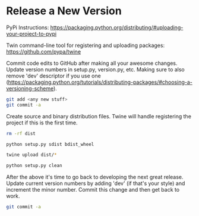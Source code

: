 # Release a New Version

PyPi Instructions: https://packaging.python.org/distributing/#uploading-your-project-to-pypi

Twin command-line tool for registering and uploading packages: https://github.com/pypa/twine


Commit code edits to GitHub after making all your awesome changes.  Update version
numbers in setup.py, version.py, etc.  Making sure to also remove 'dev' descriptor if you use
one (https://packaging.python.org/tutorials/distributing-packages/#choosing-a-versioning-scheme).

```bash
git add <any new stuff>
git commit -a
```

Create source and binary distribution files.  Twine will handle registering the project if this is
the first time.


```bash
rm -rf dist

python setup.py sdist bdist_wheel

twine upload dist/*

python setup.py clean
```


After the above it's time to go back to developing the next great release.  Update current version
numbers by adding 'dev' (if that's your style) and increment the minor number. Commit this change
and then get back to work.


```bash
git commit -a
```
